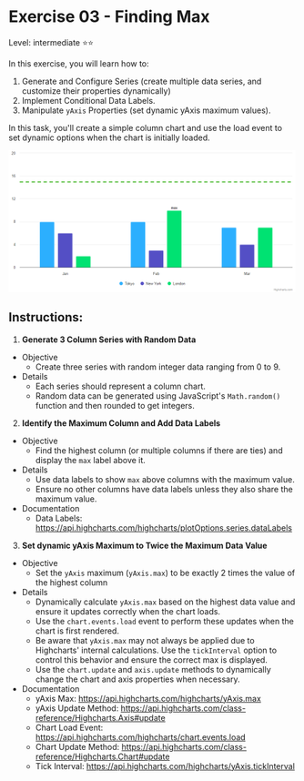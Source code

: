 # Exercise 03 - Finding Max
Level: intermediate ⭐⭐

In this exercise, you will learn how to:
1. Generate and Configure Series (create multiple data series, and customize their properties dynamically)
2. Implement Conditional Data Labels.
3. Manipulate `yAxis` Properties (set dynamic yAxis maximum values).

In this task, you'll create a simple column chart and use the load event to set dynamic options when the chart is initially loaded.


![exercise.png](exercise.png)

## Instructions:
1. **Generate 3 Column Series with Random Data**
* Objective
  *  Create three series with random integer data ranging from 0 to 9.
* Details
  * Each series should represent a column chart.
  * Random data can be generated using JavaScript's `Math.random()` function and then rounded to get integers.

2. **Identify the Maximum Column and Add Data Labels**
* Objective
  * Find the highest column (or multiple columns if there are ties) and display the `max` label above it.
* Details
  * Use data labels to show `max` above columns with the maximum value.
  * Ensure no other columns have data labels unless they also share the maximum value.
* Documentation
  * Data Labels: https://api.highcharts.com/highcharts/plotOptions.series.dataLabels

3. **Set dynamic yAxis Maximum to Twice the Maximum Data Value**
* Objective
  * Set the `yAxis` maximum (`yAxis.max`) to be exactly 2 times the value of the highest column
* Details
  * Dynamically calculate `yAxis.max` based on the highest data value and ensure it updates correctly when the chart loads.
  * Use the `chart.events.load` event to perform these updates when the chart is first rendered.
  * Be aware that `yAxis.max` may not always be applied due to Highcharts' internal calculations. Use the `tickInterval` option to control this behavior and ensure the correct max is displayed.
  * Use the `chart.update` and `axis.update` methods to dynamically change the chart and axis properties when necessary.
* Documentation
  * yAxis Max: https://api.highcharts.com/highcharts/yAxis.max
  * yAxis Update Method: https://api.highcharts.com/class-reference/Highcharts.Axis#update
  * Chart Load Event: https://api.highcharts.com/highcharts/chart.events.load
  * Chart Update Method: https://api.highcharts.com/class-reference/Highcharts.Chart#update
  * Tick Interval: https://api.highcharts.com/highcharts/yAxis.tickInterval
